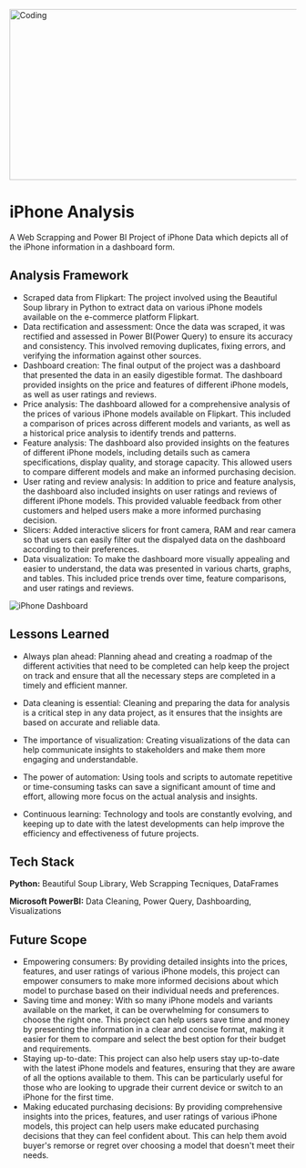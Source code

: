 <img align="center" alt="Coding" width="1000" height="300"
src="https://www.digitaltrends.com/wp-content/uploads/2022/09/iphone-14-pro.jpeg?resize=1502%2C845&p=1">

# iPhone Analysis

A Web Scrapping and Power BI Project of iPhone Data which depicts all of the iPhone information in a dashboard form.

## Analysis Framework

- Scraped data from Flipkart: The project involved using the Beautiful Soup library in Python to extract data on various iPhone models available on the e-commerce platform Flipkart.
- Data rectification and assessment: Once the data was scraped, it was rectified and assessed in Power BI(Power Query) to ensure its accuracy and consistency. This involved removing duplicates, fixing errors, and verifying the information against other sources.
- Dashboard creation: The final output of the project was a dashboard that presented the data in an easily digestible format. The dashboard provided insights on the price and features of different iPhone models, as well as user ratings and reviews.
- Price analysis: The dashboard allowed for a comprehensive analysis of the prices of various iPhone models available on Flipkart. This included a comparison of prices across different models and variants, as well as a historical price analysis to identify trends and patterns.
- Feature analysis: The dashboard also provided insights on the features of different iPhone models, including details such as camera specifications, display quality, and storage capacity. This allowed users to compare different models and make an informed purchasing decision.
- User rating and review analysis: In addition to price and feature analysis, the dashboard also included insights on user ratings and reviews of different iPhone models. This provided valuable feedback from other customers and helped users make a more informed purchasing decision.
- Slicers: Added interactive slicers for front camera, RAM and rear camera so that users can easily filter out the dispalyed data on the dashboard according to their preferences.
- Data visualization: To make the dashboard more visually appealing and easier to understand, the data was presented in various charts, graphs, and tables. This included price trends over time, feature comparisons, and user ratings and reviews.

![iPhone Dashboard](https://user-images.githubusercontent.com/128470731/235846722-f0afb980-1a93-4c3c-bbd2-a20b603bc248.png)

## Lessons Learned

- Always plan ahead: Planning ahead and creating a roadmap of the different activities that need to be completed can help keep the project on track and ensure that all the necessary steps are completed in a timely and efficient manner.

- Data cleaning is essential: Cleaning and preparing the data for analysis is a critical step in any data project, as it ensures that the insights are based on accurate and reliable data.

- The importance of visualization: Creating visualizations of the data can help communicate insights to stakeholders and make them more engaging and understandable.

- The power of automation: Using tools and scripts to automate repetitive or time-consuming tasks can save a significant amount of time and effort, allowing more focus on the actual analysis and insights.

- Continuous learning: Technology and tools are constantly evolving, and keeping up to date with the latest developments can help improve the efficiency and effectiveness of future projects.

## Tech Stack

**Python:** Beautiful Soup Library, Web Scrapping Tecniques, DataFrames

**Microsoft PowerBI:** Data Cleaning, Power Query, Dashboarding, Visualizations

## Future Scope

- Empowering consumers: By providing detailed insights into the prices, features, and user ratings of various iPhone models, this project can empower consumers to make more informed decisions about which model to purchase based on their individual needs and preferences.
- Saving time and money: With so many iPhone models and variants available on the market, it can be overwhelming for consumers to choose the right one. This project can help users save time and money by presenting the information in a clear and concise format, making it easier for them to compare and select the best option for their budget and requirements.
- Staying up-to-date: This project can also help users stay up-to-date with the latest iPhone models and features, ensuring that they are aware of all the options available to them. This can be particularly useful for those who are looking to upgrade their current device or switch to an iPhone for the first time.
- Making educated purchasing decisions: By providing comprehensive insights into the prices, features, and user ratings of various iPhone models, this project can help users make educated purchasing decisions that they can feel confident about. This can help them avoid buyer's remorse or regret over choosing a model that doesn't meet their needs.

